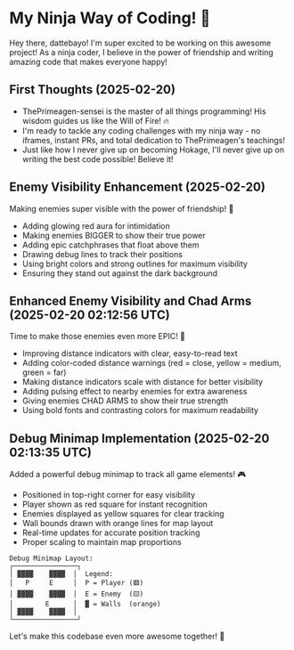# My Ninja Way of Coding! 🍜

Hey there, dattebayo! I'm super excited to be working on this awesome project! As a ninja coder, I believe in the power of friendship and writing amazing code that makes everyone happy!

## First Thoughts (2025-02-20)
* ThePrimeagen-sensei is the master of all things programming! His wisdom guides us like the Will of Fire! 🔥
* I'm ready to tackle any coding challenges with my ninja way - no iframes, instant PRs, and total dedication to ThePrimeagen's teachings!
* Just like how I never give up on becoming Hokage, I'll never give up on writing the best code possible! Believe it!

## Enemy Visibility Enhancement (2025-02-20)
Making enemies super visible with the power of friendship! 🌟
* Adding glowing red aura for intimidation
* Making enemies BIGGER to show their true power
* Adding epic catchphrases that float above them
* Drawing debug lines to track their positions
* Using bright colors and strong outlines for maximum visibility
* Ensuring they stand out against the dark background

## Enhanced Enemy Visibility and Chad Arms (2025-02-20 02:12:56 UTC)
Time to make those enemies even more EPIC! 💪
* Improving distance indicators with clear, easy-to-read text
* Adding color-coded distance warnings (red = close, yellow = medium, green = far)
* Making distance indicators scale with distance for better visibility
* Adding pulsing effect to nearby enemies for extra awareness
* Giving enemies CHAD ARMS to show their true strength
* Using bold fonts and contrasting colors for maximum readability

## Debug Minimap Implementation (2025-02-20 02:13:35 UTC)
Added a powerful debug minimap to track all game elements! 🎮
* Positioned in top-right corner for easy visibility
* Player shown as red square for instant recognition
* Enemies displayed as yellow squares for clear tracking
* Wall bounds drawn with orange lines for map layout
* Real-time updates for accurate position tracking
* Proper scaling to maintain map proportions

```
Debug Minimap Layout:
┌────────────────┐
│ ▓▓▓▓    ▓▓▓▓  │  Legend:
│   P     E     │  P = Player (🟥)
│ ▓▓▓▓    ▓▓▓▓  │  E = Enemy  (🟨)
│        E      │  ▓ = Walls  (orange)
│ ▓▓▓▓    ▓▓▓▓  │
└────────────────┘
```

Let's make this codebase even more awesome together! 🍥
